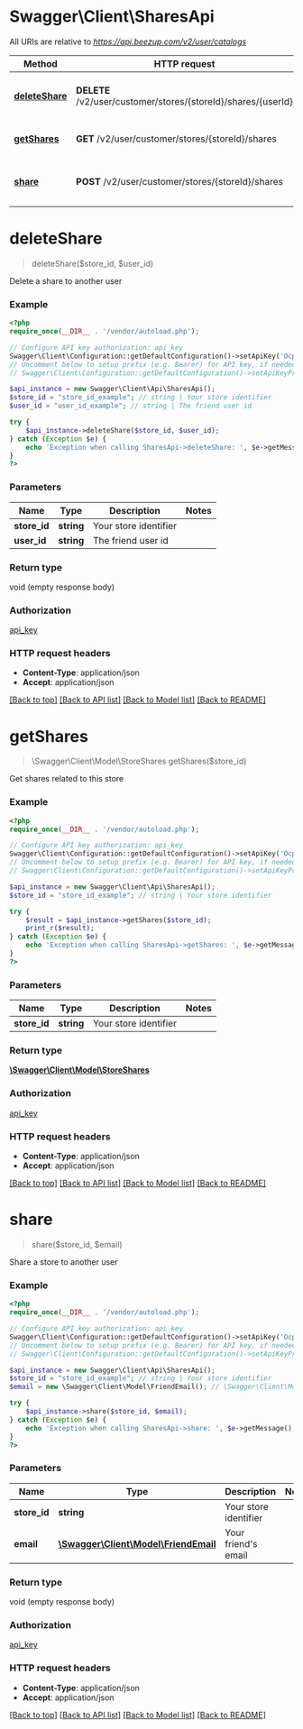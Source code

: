 # Swagger\Client\SharesApi

All URIs are relative to *https://api.beezup.com/v2/user/catalogs*

Method | HTTP request | Description
------------- | ------------- | -------------
[**deleteShare**](SharesApi.md#deleteShare) | **DELETE** /v2/user/customer/stores/{storeId}/shares/{userId} | Delete a share to another user
[**getShares**](SharesApi.md#getShares) | **GET** /v2/user/customer/stores/{storeId}/shares | Get shares related to this store
[**share**](SharesApi.md#share) | **POST** /v2/user/customer/stores/{storeId}/shares | Share a store to another user


# **deleteShare**
> deleteShare($store_id, $user_id)

Delete a share to another user

### Example
```php
<?php
require_once(__DIR__ . '/vendor/autoload.php');

// Configure API key authorization: api_key
Swagger\Client\Configuration::getDefaultConfiguration()->setApiKey('Ocp-Apim-Subscription-Key', 'YOUR_API_KEY');
// Uncomment below to setup prefix (e.g. Bearer) for API key, if needed
// Swagger\Client\Configuration::getDefaultConfiguration()->setApiKeyPrefix('Ocp-Apim-Subscription-Key', 'Bearer');

$api_instance = new Swagger\Client\Api\SharesApi();
$store_id = "store_id_example"; // string | Your store identifier
$user_id = "user_id_example"; // string | The friend user id

try {
    $api_instance->deleteShare($store_id, $user_id);
} catch (Exception $e) {
    echo 'Exception when calling SharesApi->deleteShare: ', $e->getMessage(), PHP_EOL;
}
?>
```

### Parameters

Name | Type | Description  | Notes
------------- | ------------- | ------------- | -------------
 **store_id** | **string**| Your store identifier |
 **user_id** | **string**| The friend user id |

### Return type

void (empty response body)

### Authorization

[api_key](../../README.md#api_key)

### HTTP request headers

 - **Content-Type**: application/json
 - **Accept**: application/json

[[Back to top]](#) [[Back to API list]](../../README.md#documentation-for-api-endpoints) [[Back to Model list]](../../README.md#documentation-for-models) [[Back to README]](../../README.md)

# **getShares**
> \Swagger\Client\Model\StoreShares getShares($store_id)

Get shares related to this store

### Example
```php
<?php
require_once(__DIR__ . '/vendor/autoload.php');

// Configure API key authorization: api_key
Swagger\Client\Configuration::getDefaultConfiguration()->setApiKey('Ocp-Apim-Subscription-Key', 'YOUR_API_KEY');
// Uncomment below to setup prefix (e.g. Bearer) for API key, if needed
// Swagger\Client\Configuration::getDefaultConfiguration()->setApiKeyPrefix('Ocp-Apim-Subscription-Key', 'Bearer');

$api_instance = new Swagger\Client\Api\SharesApi();
$store_id = "store_id_example"; // string | Your store identifier

try {
    $result = $api_instance->getShares($store_id);
    print_r($result);
} catch (Exception $e) {
    echo 'Exception when calling SharesApi->getShares: ', $e->getMessage(), PHP_EOL;
}
?>
```

### Parameters

Name | Type | Description  | Notes
------------- | ------------- | ------------- | -------------
 **store_id** | **string**| Your store identifier |

### Return type

[**\Swagger\Client\Model\StoreShares**](../Model/StoreShares.md)

### Authorization

[api_key](../../README.md#api_key)

### HTTP request headers

 - **Content-Type**: application/json
 - **Accept**: application/json

[[Back to top]](#) [[Back to API list]](../../README.md#documentation-for-api-endpoints) [[Back to Model list]](../../README.md#documentation-for-models) [[Back to README]](../../README.md)

# **share**
> share($store_id, $email)

Share a store to another user

### Example
```php
<?php
require_once(__DIR__ . '/vendor/autoload.php');

// Configure API key authorization: api_key
Swagger\Client\Configuration::getDefaultConfiguration()->setApiKey('Ocp-Apim-Subscription-Key', 'YOUR_API_KEY');
// Uncomment below to setup prefix (e.g. Bearer) for API key, if needed
// Swagger\Client\Configuration::getDefaultConfiguration()->setApiKeyPrefix('Ocp-Apim-Subscription-Key', 'Bearer');

$api_instance = new Swagger\Client\Api\SharesApi();
$store_id = "store_id_example"; // string | Your store identifier
$email = new \Swagger\Client\Model\FriendEmail(); // \Swagger\Client\Model\FriendEmail | Your friend's email

try {
    $api_instance->share($store_id, $email);
} catch (Exception $e) {
    echo 'Exception when calling SharesApi->share: ', $e->getMessage(), PHP_EOL;
}
?>
```

### Parameters

Name | Type | Description  | Notes
------------- | ------------- | ------------- | -------------
 **store_id** | **string**| Your store identifier |
 **email** | [**\Swagger\Client\Model\FriendEmail**](../Model/\Swagger\Client\Model\FriendEmail.md)| Your friend&#39;s email |

### Return type

void (empty response body)

### Authorization

[api_key](../../README.md#api_key)

### HTTP request headers

 - **Content-Type**: application/json
 - **Accept**: application/json

[[Back to top]](#) [[Back to API list]](../../README.md#documentation-for-api-endpoints) [[Back to Model list]](../../README.md#documentation-for-models) [[Back to README]](../../README.md)

